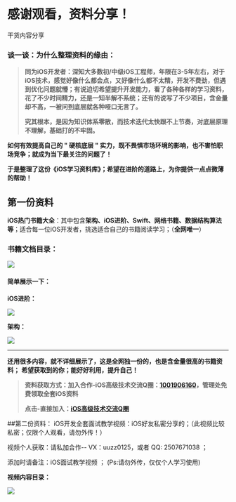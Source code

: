 # 感谢观看，资料分享！
干货内容分享
### 谈一谈：为什么整理资料的缘由：

> **同为iOS开发者：深知大多数初/中级iOS工程师，年限在3-5年左右，对于iOS技术，感觉好像什么都会点，又好像什么都不太精，开发不费劲，但遇到优化问题就懵；有说迫切希望提升开发能力，看了各种各样的学习资料，花了不少时间精力，还是一知半解不系统；还有的说写了不少项目，含金量却不高，一被问到底层就各种哑口无言了。**
> 
> **究其根本，是因为知识体系零散，而技术迭代太快跟不上节奏，对底层原理不理解，基础打的不牢固。**

**如何有效提高自己的 " 硬核底层 " 实力，既不畏惧市场环境的影响，也不害怕职场竞争；就成为当下最关注的问题了！**

**于是整理了这份《iOS学习资料库》；希望在进阶的道路上，为你提供一点点微薄的帮助！**

## 第一份资料

**iOS热门书籍大全**：其中包含**架构、iOS进阶、Swift、网络书籍、数据结构算法等**；适合每一位iOS开发者，挑选适合自己的书籍阅读学习；（**全网唯一**）

### [](https://github.com/LGBamboo/iOS-Mark#%E4%B9%A6%E7%B1%8D%E6%96%87%E6%A1%A3%E7%9B%AE%E5%BD%95)书籍文档目录：

[![](https://upload-images.jianshu.io/upload_images/19704571-920ddd2a9da0f474?imageMogr2/auto-orient/strip%7CimageView2/2/w/1240)](https://camo.githubusercontent.com/e43badb5a51ba214628aa241dd8440973b9e5a4c342e99e7843b0efd802ff99c/68747470733a2f2f75706c6f61642d696d616765732e6a69616e7368752e696f2f75706c6f61645f696d616765732f31333237373233352d626330633435613934393665626632382e706e673f696d6167654d6f6772322f6175746f2d6f7269656e742f7374726970253743696d61676556696577322f322f772f31323430) 

#### [](https://github.com/LGBamboo/iOS-Mark#%E7%AE%80%E5%8D%95%E5%B1%95%E7%A4%BA%E4%B8%80%E4%B8%8B)简单展示一下：

**iOS进阶：**

[![](https://upload-images.jianshu.io/upload_images/19704571-66cf16525432c1a1?imageMogr2/auto-orient/strip%7CimageView2/2/w/1240)](https://camo.githubusercontent.com/046fcd6045ea6e63140888707bcb2c5ae17335d7150594d4d8b53432f3f3f310/68747470733a2f2f75706c6f61642d696d616765732e6a69616e7368752e696f2f75706c6f61645f696d616765732f31333237373233352d323164383737313437333933343333662e706e673f696d6167654d6f6772322f6175746f2d6f7269656e742f7374726970253743696d61676556696577322f322f772f31323430) 

**架构：**

[![](https://upload-images.jianshu.io/upload_images/19704571-d590ad7e1c717a9c?imageMogr2/auto-orient/strip%7CimageView2/2/w/1240)](https://camo.githubusercontent.com/bf7fbf93a0e19071f190b3c934d5b8c595a7bcb8b9f235d7aafc34a22a6f4caa/68747470733a2f2f75706c6f61642d696d616765732e6a69616e7368752e696f2f75706c6f61645f696d616765732f31333237373233352d373037616436396536363764376461342e706e673f696d6167654d6f6772322f6175746f2d6f7269656e742f7374726970253743696d61676556696577322f322f772f31323430) 

* * *

**还用很多内容，就不详细展示了，这是全网独一份的，也是含金量很高的书籍资料；** **希望获取到的你；能好好利用，提升自己！**

> **资料获取方式：加入合作-iOS高级技术交流Q圈：[1001906160](https://jq.qq.com/?_wv=1027&k=1SyOgcHA)，管理处免费领取全套iOS资料**
> 
> **点击-直接加入：[iOS高级技术交流Q圈](https://jq.qq.com/?_wv=1027&k=1SyOgcHA)**

##第二份资料：
iOS开发全套面试教学视频：iOS好友私密分享的；（此视频比较私密；仅限个人观看，请勿外传！）

视频个人获取：请私加合作-- VX：uuzz0125，或者 QQ: 2507671038 ；

添加时请备注：iOS面试教学视频 ； (Ps:请勿外传，仅仅个人学习使用)

**视频内容目录：**

[![](https://upload-images.jianshu.io/upload_images/19704571-d6f04f64d86f8ef1?imageMogr2/auto-orient/strip%7CimageView2/2/w/1240)](https://camo.githubusercontent.com/172bdbbd2c9eb6013f2823bdc356ac5aa02ff0c05203ea538720b12f9fe3161f/68747470733a2f2f75706c6f61642d696d616765732e6a69616e7368752e696f2f75706c6f61645f696d616765732f31333237373233352d356463663438346366376136663737362e706e673f696d6167654d6f6772322f6175746f2d6f7269656e742f7374726970253743696d61676556696577322f322f772f31323430)

